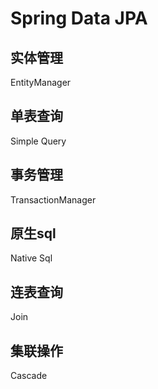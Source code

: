 # Spring Data JPA

## 实体管理
  
  EntityManager

## 单表查询

  Simple Query

## 事务管理

  TransactionManager

## 原生sql

  Native Sql

## 连表查询
  
  Join

## 集联操作

  Cascade

